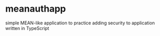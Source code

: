 # meanauthapp
simple MEAN-like application to practice adding security to application written in TypeScript
